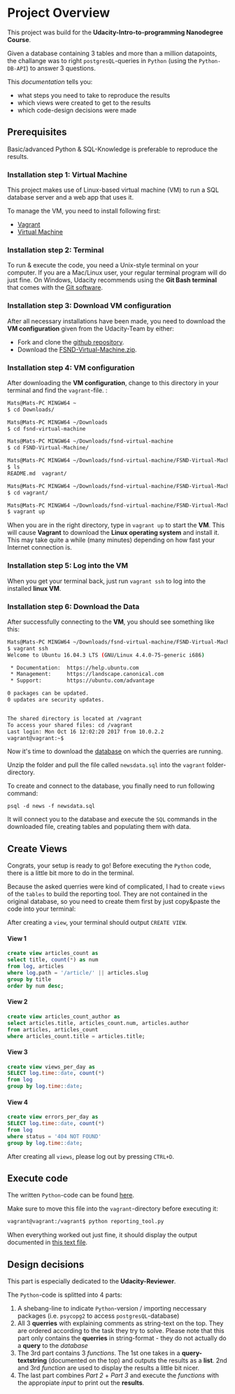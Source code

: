 # Project Overview

This project was build for the **Udacity-Intro-to-programming Nanodegree Course**.

Given a database containing 3 tables and more than a million datapoints, the
challange was to right `postgresQL`-queries in `Python` (using the `Python-DB-API`)
to answer 3 questions.

This *documentation*  tells you:

- what steps you need to take to reproduce the results
- which views were created to get to the results
- which code-design decisions were made


## Prerequisites

Basic/advanced Python & SQL-Knowledge is preferable to reproduce the results.

### Installation step 1: Virtual Machine

This project makes use of Linux-based virtual machine (VM) to run a SQL database server and a web app that uses it.

To manage the VM, you need to install following first:

- [Vagrant](https://www.vagrantup.com/downloads.html)
- [Virtual Machine](https://www.virtualbox.org/wiki/Downloads)

### Installation step 2: Terminal

To run & execute the code, you need a Unix-style terminal on your computer.
If you are a Mac/Linux user, your regular terminal program will do just fine. On Windows, Udacity recommends using the **Git Bash terminal** that comes with the [Git software](https://git-scm.com/downloads).

### Installation step 3: Download VM configuration

After all necessary installations have been made, you need to download
the **VM configuration** given from the Udacity-Team by either:

- Fork and clone the [github repository](https://github.com/udacity/fullstack-nanodegree-vm).
- Download the [FSND-Virtual-Machine.zip](https://d17h27t6h515a5.cloudfront.net/topher/2017/August/59822701_fsnd-virtual-machine/fsnd-virtual-machine.zip).

### Installation step 4: VM configuration

After downloading the **VM configuration**, change to this directory in your
terminal and find the `vagrant`-file. :

```bash
Mats@Mats-PC MINGW64 ~
$ cd Downloads/

Mats@Mats-PC MINGW64 ~/Downloads
$ cd fsnd-virtual-machine

Mats@Mats-PC MINGW64 ~/Downloads/fsnd-virtual-machine
$ cd FSND-Virtual-Machine/

Mats@Mats-PC MINGW64 ~/Downloads/fsnd-virtual-machine/FSND-Virtual-Machine
$ ls
README.md  vagrant/

Mats@Mats-PC MINGW64 ~/Downloads/fsnd-virtual-machine/FSND-Virtual-Machine
$ cd vagrant/

Mats@Mats-PC MINGW64 ~/Downloads/fsnd-virtual-machine/FSND-Virtual-Machine/vagrant
$ vagrant up

```
When you are in the right directory, type in `vagrant up` to start the **VM**.
This will cause **Vagrant** to download the **Linux operating system** and install it. This may take quite a while (many minutes) depending on how fast your Internet connection is.

### Installation step 5: Log into the VM

When you get your terminal back, just run `vagrant ssh` to log into the
installed **linux VM**.

### Installation step 6: Download the Data

After successfully connecting to the **VM**, you should see something like this:

```bash
Mats@Mats-PC MINGW64 ~/Downloads/fsnd-virtual-machine/FSND-Virtual-Machine/vagrant
$ vagrant ssh
Welcome to Ubuntu 16.04.3 LTS (GNU/Linux 4.4.0-75-generic i686)

 * Documentation:  https://help.ubuntu.com
 * Management:     https://landscape.canonical.com
 * Support:        https://ubuntu.com/advantage

0 packages can be updated.
0 updates are security updates.


The shared directory is located at /vagrant
To access your shared files: cd /vagrant
Last login: Mon Oct 16 12:02:20 2017 from 10.0.2.2
vagrant@vagrant:~$
```
Now it's time to download the [database](https://d17h27t6h515a5.cloudfront.net/topher/2016/August/57b5f748_newsdata/newsdata.zip) on which the querries are running.

Unzip the folder and pull the file called `newsdata.sql` into the `vagrant`
folder-directory.

To create and connect to the database, you finally need to run following command:

`psql -d news -f newsdata.sql`

It will connect you to the database and execute the `SQL` commands in the downloaded file, creating tables and populating them with data.

## Create Views

Congrats, your setup is ready to go! Before executing the `Python` code,
there is a little bit more to do in the terminal.

Because the asked querries were kind of complicated, I had to create `views`
of the `tables` to build the reporting tool. They are not contained in the
original database, so you need to create them first by just copy&paste the code into your terminal:

After creating a `view`, your terminal should output `CREATE VIEW`.

#### View 1

```sql
create view articles_count as
select title, count(*) as num
from log, articles
where log.path = '/article/' || articles.slug
group by title
order by num desc;
```

#### View 2

```sql
create view articles_count_author as
select articles.title, articles_count.num, articles.author
from articles, articles_count
where articles_count.title = articles.title;
```
#### View 3

```sql
create view views_per_day as
SELECT log.time::date, count(*)
from log
group by log.time::date;
```

#### View 4

```sql
create view errors_per_day as
SELECT log.time::date, count(*)
from log
where status = '404 NOT FOUND'
group by log.time::date;

```

After creating all `views`, please log out by pressing `CTRL+D`.

## Execute code

The written `Python`-code can be found [here](https://github.com/Thalrion/Udacity-Intro-to-Programming-Nanodegree/blob/master/Project4/reporting_tool.py).

Make sure to move this file into the `vagrant`-directory before
executing it:

```bash
vagrant@vagrant:/vagrant$ python reporting_tool.py
```

When everything worked out just fine, it should display the
output documented in [this text file](https://github.com/Thalrion/Udacity-Intro-to-Programming-Nanodegree/blob/master/Project4/output.txt).

## Design decisions

This part is especially dedicated to the **Udacity-Reviewer**.

The `Python`-code is splitted into 4 parts:

1. A shebang-line to indicate `Python`-version / importing neccessary packages (i.e. `psycopg2` to access `postgresQL`-database)
2. All 3 **querries** with explaining comments as string-text on the top. They are ordered according to the task they try to solve. Please note that this part only contains the **querries** in string-format - they do not actually do a **query** to the _database_
3. The 3rd part contains 3 _functions_. The 1st one takes in a **query-textstring** (documented on the top) and outputs the results as a **list**. 2nd and 3rd _function_ are used to display the results a little bit nicer.
4. The last part combines _Part 2_ + _Part 3_ and execute the _functions_ with
the appropiate _input_ to print out the **results**.
